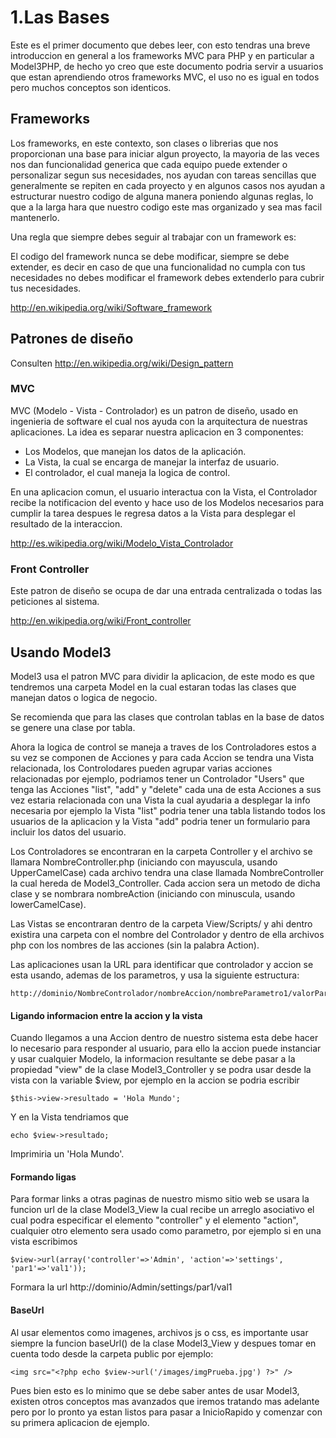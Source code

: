 # 1.Las Bases #
Este es el primer documento que debes leer, con esto tendras una breve introduccion en general a los frameworks MVC para PHP y en particular a Model3PHP, de hecho yo creo que este documento podria servir a usuarios que estan aprendiendo otros frameworks MVC, el uso no es igual en todos pero muchos conceptos son identicos.

## Frameworks ##
Los frameworks, en este contexto, son clases o librerias que nos proporcionan una base para iniciar algun proyecto, la mayoria de las veces nos dan funcionalidad generica que cada equipo puede extender o personalizar segun sus necesidades, nos ayudan con tareas sencillas que generalmente se repiten en cada proyecto y en algunos casos nos ayudan a estructurar nuestro codigo de alguna manera poniendo algunas reglas, lo que a la larga hara que nuestro codigo este mas organizado y sea mas facil mantenerlo.

Una regla que siempre debes seguir al trabajar con un framework es:

El codigo del framework nunca se debe modificar, siempre se debe extender, es decir en caso de que una funcionalidad no cumpla con tus necesidades no debes modificar el framework debes extenderlo para cubrir tus necesidades.

http://en.wikipedia.org/wiki/Software_framework

## Patrones de diseño ##
Consulten http://en.wikipedia.org/wiki/Design_pattern

### MVC ###
MVC (Modelo - Vista - Controlador) es un patron de diseño, usado en ingenieria de software el cual nos ayuda con la arquitectura de nuestras aplicaciones. La idea es separar nuestra aplicacion en 3 componentes:

  * Los Modelos, que manejan los datos de la aplicación.
  * La Vista, la cual se encarga de manejar la interfaz de usuario.
  * El controlador, el cual maneja la logica de control.

En una aplicacion comun, el usuario interactua con la Vista, el Controlador recibe la notificacion del evento y hace uso de los Modelos necesarios para cumplir la tarea despues le regresa datos a la Vista para desplegar el resultado de la interaccion.

http://es.wikipedia.org/wiki/Modelo_Vista_Controlador

### Front Controller ###

Este patron de diseño se ocupa de dar una entrada centralizada o todas las peticiones al sistema.

http://en.wikipedia.org/wiki/Front_controller

## Usando Model3 ##

Model3 usa el patron MVC para dividir la aplicacion, de este modo es que tendremos una carpeta Model en la cual estaran todas las clases que manejan datos o logica de negocio.

Se recomienda que para las clases que controlan tablas en la base de datos se genere una clase por tabla.

Ahora la logica de control se maneja a traves de los Controladores estos a su vez se componen de Acciones y para cada Accion se tendra una Vista relacionada, los Controlodares pueden agrupar varias acciones relacionadas por ejemplo, podriamos tener un Controlador "Users" que tenga las Acciones "list", "add" y "delete" cada una de esta Acciones a sus vez estaria relacionada con una Vista la cual ayudaria a desplegar la info necesaria por ejemplo la Vista "list" podria tener una tabla listando todos los usuarios de la aplicacion y la Vista "add" podria tener un formulario para incluir los datos del usuario.

Los Controladores se encontraran en la carpeta Controller y el archivo se llamara NombreController.php (iniciando con mayuscula, usando UpperCamelCase) cada archivo tendra una clase llamada NombreController la cual hereda de Model3\_Controller. Cada accion sera un metodo de dicha clase y se nombrara nombreAction (iniciando con minuscula, usando lowerCamelCase).

Las Vistas se encontraran dentro de la carpeta View/Scripts/ y ahi dentro existira una carpeta con el nombre del Controlador y dentro de ella archivos php con los nombres de las acciones (sin la palabra Action).

Las aplicaciones usan la URL para identificar que controlador y accion se esta usando, ademas de los parametros, y usa la siguiente estructura:

```
http://dominio/NombreControlador/nombreAccion/nombreParametro1/valorParametro1/nombreParametro2/valorParametro2
```

#### Ligando informacion entre la accion y la vista ####

Cuando llegamos a una Accion dentro de nuestro sistema esta debe hacer lo necesario para responder al usuario, para ello la accion puede instanciar y usar cualquier Modelo, la informacion resultante se debe pasar a la propiedad "view" de la clase Model3\_Controller y se podra usar desde la vista con la variable $view, por ejemplo en la accion se podria escribir

```
$this->view->resultado = 'Hola Mundo';
```

Y en la Vista tendriamos que

```
echo $view->resultado;
```

Imprimiria un 'Hola Mundo'.

#### Formando ligas ####

Para formar links a otras paginas de nuestro mismo sitio web se usara la funcion url de la clase Model3\_View la cual recibe un arreglo asociativo el cual podra especificar el elemento "controller" y el elemento "action", cualquier otro elemento sera usado como parametro, por ejemplo si en una vista escribimos

```
$view->url(array('controller'=>'Admin', 'action'=>'settings', 'par1'=>'val1'));
```

Formara la url http://dominio/Admin/settings/par1/val1

#### BaseUrl ####

Al usar elementos como imagenes, archivos js o css, es importante usar siempre la funcion baseUrl() de la clase Model3\_View y despues tomar en cuenta todo desde la carpeta public por ejemplo:

```
<img src="<?php echo $view->url('/images/imgPrueba.jpg') ?>" />
```

Pues bien esto es lo minimo que se debe saber antes de usar Model3, existen otros conceptos mas avanzados que iremos tratando mas adelante pero por lo pronto ya estan listos para pasar a InicioRapido y comenzar con su primera aplicacion de ejemplo.